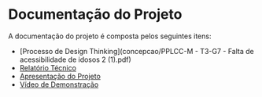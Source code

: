 # Documentação do Projeto

A documentação do projeto é composta pelos seguintes itens: 
 - [Processo de Design Thinking](concepcao/PPLCC-M - T3-G7 - Falta de acessibilidade de idosos 2 (1).pdf)
 - [Relatório Técnico](relatorio/Relatorio%20Tecnico%20-%20TEMPLATE.md)
 - [Apresentação do Projeto](apresentacao/apresentacao%20-%20TEMPLATE.pptx)
 - [Vídeo de Demonstração](https://youtube.com)
 
 

